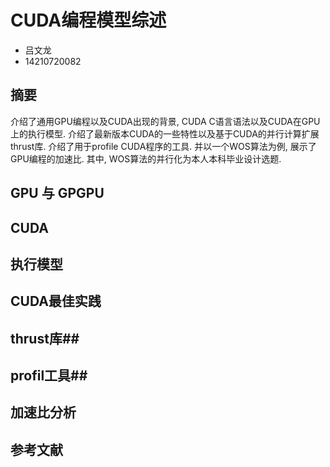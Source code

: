 # CUDA编程模型综述 #

* 吕文龙
* 14210720082

## 摘要 ##
介绍了通用GPU编程以及CUDA出现的背景, CUDA C语言语法以及CUDA在GPU上的执行模型. 介绍了最新版本CUDA的一些特性以及基于CUDA的并行计算扩展thrust库. 介绍了用于profile CUDA程序的工具. 并以一个WOS算法为例, 展示了GPU编程的加速比. 其中, WOS算法的并行化为本人本科毕业设计选题. 

## GPU 与 GPGPU ##

## CUDA ##

## 执行模型 ##

## CUDA最佳实践 ##

## thrust库##

## profil工具##

## 加速比分析 ##

## 参考文献
